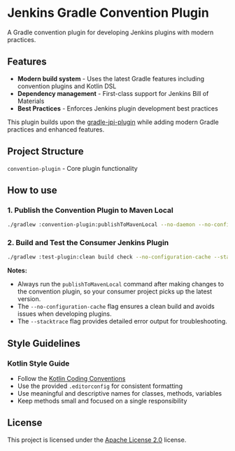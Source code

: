 # Jenkins Gradle Convention Plugin

A Gradle convention plugin for developing Jenkins plugins with modern practices.

## Features

- **Modern build system** - Uses the latest Gradle features including convention plugins and Kotlin DSL
- **Dependency management** - First-class support for Jenkins Bill of Materials
- **Best Practices** - Enforces Jenkins plugin development best practices

This plugin builds upon the [gradle-jpi-plugin](https://github.com/jenkinsci/gradle-jpi-plugin) while adding modern Gradle practices and enhanced features.

## Project Structure

`convention-plugin` - Core plugin functionality

## How to use

### 1. Publish the Convention Plugin to Maven Local

```sh
./gradlew :convention-plugin:publishToMavenLocal --no-daemon --no-configuration-cache
```

### 2. Build and Test the Consumer Jenkins Plugin

```sh
./gradlew :test-plugin:clean build check --no-configuration-cache --stacktrace
```

**Notes:**
- Always run the `publishToMavenLocal` command after making changes to the convention plugin, so your consumer project picks up the latest version.
- The `--no-configuration-cache` flag ensures a clean build and avoids issues when developing plugins.
- The `--stacktrace` flag provides detailed error output for troubleshooting.

## Style Guidelines

### Kotlin Style Guide
- Follow the [Kotlin Coding Conventions](https://kotlinlang.org/docs/coding-conventions.html)
- Use the provided `.editorconfig` for consistent formatting
- Use meaningful and descriptive names for classes, methods, variables
- Keep methods small and focused on a single responsibility

## License

This project is licensed under the [Apache License 2.0](https://github.com/aaravmahajanofficial/jenkins-gradle-convention-plugin/blob/main/LICENSE) license.
